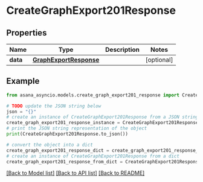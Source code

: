 # CreateGraphExport201Response


## Properties

Name | Type | Description | Notes
------------ | ------------- | ------------- | -------------
**data** | [**GraphExportResponse**](GraphExportResponse.md) |  | [optional] 

## Example

```python
from asana_asyncio.models.create_graph_export201_response import CreateGraphExport201Response

# TODO update the JSON string below
json = "{}"
# create an instance of CreateGraphExport201Response from a JSON string
create_graph_export201_response_instance = CreateGraphExport201Response.from_json(json)
# print the JSON string representation of the object
print(CreateGraphExport201Response.to_json())

# convert the object into a dict
create_graph_export201_response_dict = create_graph_export201_response_instance.to_dict()
# create an instance of CreateGraphExport201Response from a dict
create_graph_export201_response_from_dict = CreateGraphExport201Response.from_dict(create_graph_export201_response_dict)
```
[[Back to Model list]](../README.md#documentation-for-models) [[Back to API list]](../README.md#documentation-for-api-endpoints) [[Back to README]](../README.md)


